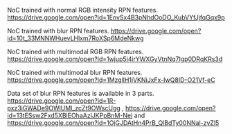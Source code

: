 NoC trained with normal RGB intensity RPN features. https://drive.google.com/open?id=1EnvSx4B3pNhdOoDO_KubVYfJjfqGqx9p 

NoC trained with blur RPN features. https://drive.google.com/open?id=10t_33MNNWHuevLHlxm7RoXSp6MdeNkwg

NoC trained with multimodal RGB RPN features. https://drive.google.com/open?id=1wjup5i4irYWXGyVtnNq7Igp0DRqKRs3d

NoC trained with multimodal blur RPN features. https://drive.google.com/open?id=1MzgllH1jVKNiJxFx-IwQ8ID-O21Vf-eC

Data set of blur RPN features is available in 3 parts. https://drive.google.com/open?id=1R-pxz3iGWADe9OWlUMl_zcZt9OWscUgg , https://drive.google.com/open?id=13tESsw2Fxd5XBlEOhaAzlJKPpBnM-Nei and https://drive.google.com/open?id=1OjGJDAtHn4PrB_QlBdTy00NNal-zyZl5


